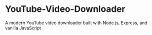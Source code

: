 # YouTube-Video-Downloader
A modern YouTube video downloader built with Node.js, Express, and vanilla JavaScript
